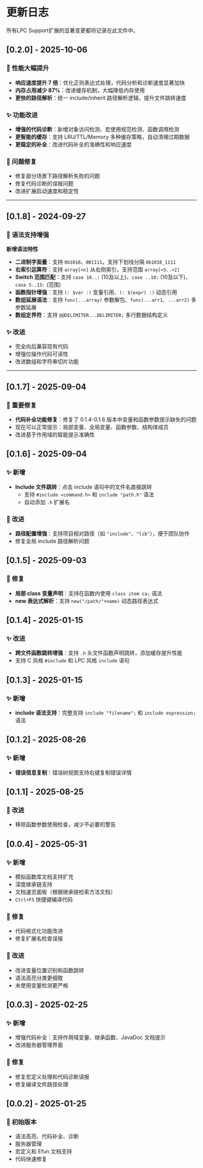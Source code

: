 # 更新日志

所有LPC Support扩展的显著变更都将记录在此文件中。

## [0.2.0] - 2025-10-06

### 🚀 性能大幅提升

- **响应速度提升 7 倍**：优化正则表达式处理，代码分析和诊断速度显著加快
- **内存占用减少 87%**：改进缓存机制，大幅降低内存使用
- **更快的路径解析**：统一 include/inherit 路径解析逻辑，提升文件跳转速度

### ✨ 功能改进

- **增强的代码诊断**：新增对象访问检测、宏使用规范检测、函数调用检测
- **更智能的缓存**：支持 LRU/TTL/Memory 多种缓存策略，自动清理过期数据
- **更稳定的补全**：改进代码补全的准确性和响应速度

### 🐛 问题修复

- 修复部分场景下路径解析失败的问题
- 修复代码诊断的误报问题
- 改进扩展启动速度和稳定性

---

## [0.1.8] - 2024-09-27

### 🚀 语法支持增强

**新增语法特性**
- **二进制字面量**：支持 `0b1010`、`0B1111`，支持下划线分隔 `0b1010_1111`
- **右索引运算符**：支持 `array[<n]` 从右侧索引，支持范围 `array[<5..<2]`
- **Switch 范围匹配**：支持 `case 10..:` (10及以上)、`case ..10:` (10及以下)、`case 5..15:` (范围)
- **函数指针增强**：支持 `(: $var :)` 变量引用、`(: $(expr) :)` 动态引用
- **数组延展语法**：支持 `func(...array)` 参数解包、`func(...arr1, ...arr2)` 多参数延展
- **数组定界符**：支持 `@@DELIMITER...DELIMITER;` 多行数据结构定义

### ✨ 改进
- 完全向后兼容现有代码
- 增强位操作代码可读性
- 改进数组和字符串切片功能

---

## [0.1.7] - 2025-09-04

### 🐛 重要修复
- **代码补全功能修复**：修复了 0.1.4-0.1.6 版本中变量和函数参数提示缺失的问题
- 现在可以正常提示：局部变量、全局变量、函数参数、结构体成员
- 改进基于作用域的智能提示准确性

## [0.1.6] - 2025-09-04

### ✨ 新增
- **Include 文件跳转**：点击 include 语句中的文件名直接跳转
  - 支持 `#include <command.h>` 和 `include "path.h"` 语法
  - 自动添加 `.h` 扩展名

### 🔧 改进
- **路径配置增强**：支持项目相对路径（如 `"include"`、`"lib"`），便于团队协作
- 修复全局 include 路径解析问题

## [0.1.5] - 2025-09-03

### 🐛 修复
- **局部 class 变量声明**：支持在函数内使用 `class item ca;` 语法
- **new 表达式解析**：支持 `new("/path/"+name)` 动态路径表达式

## [0.1.4] - 2025-01-15

### ✨ 改进
- **跨文件函数跳转增强**：支持 `.h` 头文件函数声明跳转，添加缓存提升性能
- 支持 C 风格 `#include` 和 LPC 风格 `include` 语句

## [0.1.3] - 2025-01-15

### ✨ 新增
- **include 语法支持**：完整支持 `include "filename";` 和 `include expression;` 语法

## [0.1.2] - 2025-08-26

### ✨ 新增
- **错误信息复制**：错误树视图支持右键复制错误详情

## [0.1.1] - 2025-08-25

### 🔧 改进
- 移除函数参数使用检查，减少不必要的警告

## [0.0.4] - 2025-05-31

### ✨ 新增
- 模拟函数库文档支持扩充
- 深度继承链支持
- 文档速览面板（根据继承链检索方法文档）
- `Ctrl+F5` 快捷键编译代码

### 🐛 修复
- 代码格式化功能改进
- 修复扩展名检查误报

### 🔧 改进
- 改进变量位置识别和函数跳转
- 语法高亮分类更细致
- 未使用变量检测更严格

## [0.0.3] - 2025-02-25

### ✨ 新增
- 增强代码补全：支持作用域变量、继承函数、JavaDoc 文档提示
- 改进服务器管理界面

### 🐛 修复
- 修复宏定义处理和代码诊断误报
- 修复编译文件路径处理

## [0.0.2] - 2025-01-25

### 🎉 初始版本
- 语法高亮、代码补全、诊断
- 服务器管理
- 宏定义和 Efun 文档支持
- 代码快速修复